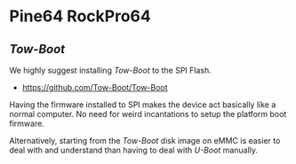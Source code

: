 # Pine64 RockPro64

## _Tow-Boot_

We highly suggest installing _Tow-Boot_ to the SPI Flash.

- https://github.com/Tow-Boot/Tow-Boot

Having the firmware installed to SPI makes the device act basically like a
normal computer. No need for weird incantations to setup the platform boot
firmware.

Alternatively, starting from the _Tow-Boot_ disk image on eMMC is easier to
deal with and understand than having to deal with _U-Boot_ manually.
